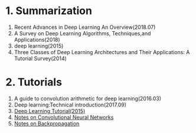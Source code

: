 # 1. Summarization
1. Recent Advances in Deep Learning An Overview(2018.07)
1. A Survey on Deep Learning Algorithms, Techniques,and Applications(2018)
1. deep learning(2015)
2. Three Classes of Deep Learning  Architectures and Their Applications: A Tutorial Survey(2014)

# 2. Tutorials
1. A guide to convolution arithmetic for deep learning(2016.03)
2. Deep learning:Technical introduction(2017.09)
3. [Deep Learning Tutorial(2015)](http://deeplearning.net/tutorial/deeplearning.pdf)
4. [Notes on Convolutional Neural Networks](http://web.mit.edu/jvb/www/papers/cnn_tutorial.pdf)
5. [Notes on Backpropagation](https://www.ics.uci.edu/~pjsadows/notes.pdf)

